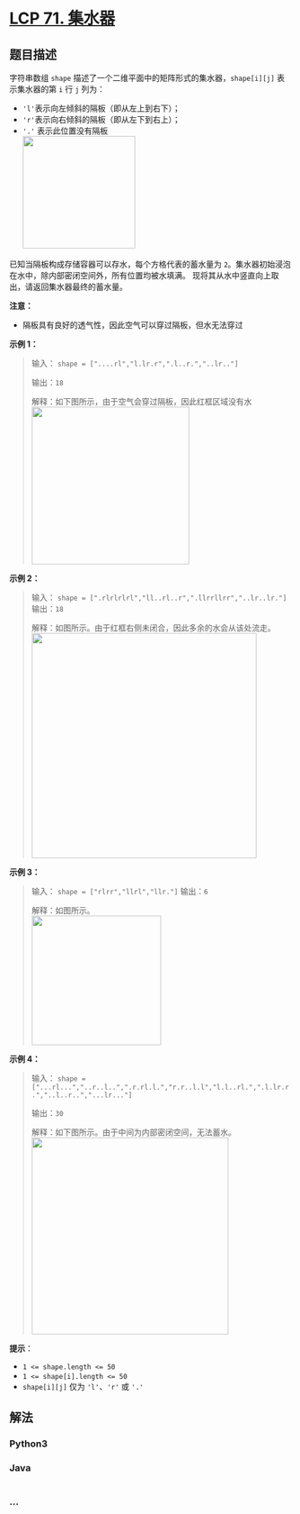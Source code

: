 # [LCP 71. 集水器](https://leetcode.cn/problems/kskhHQ)

## 题目描述

<!-- 这里写题目描述 -->

字符串数组 `shape` 描述了一个二维平面中的矩阵形式的集水器，`shape[i][j]` 表示集水器的第 `i` 行 `j` 列为：

-   `'l'`表示向左倾斜的隔板（即从左上到右下）；
-   `'r'`表示向右倾斜的隔板（即从左下到右上）；
-   `'.'` 表示此位置没有隔板
    <br><img alt="" src="https://fastly.jsdelivr.net/gh/doocs/leetcode@main/lcp/LCP%2071.%20%E9%9B%86%E6%B0%B4%E5%99%A8/images/1664424667-wMnPja-image.png" style="width: 200px;" />

已知当隔板构成存储容器可以存水，每个方格代表的蓄水量为 `2`。集水器初始浸泡在水中，除内部密闭空间外，所有位置均被水填满。
现将其从水中竖直向上取出，请返回集水器最终的蓄水量。

**注意：**

-   隔板具有良好的透气性，因此空气可以穿过隔板，但水无法穿过

**示例 1：**

> 输入：
> `shape = ["....rl","l.lr.r",".l..r.","..lr.."]`
>
> 输出：`18`
>
> 解释：如下图所示，由于空气会穿过隔板，因此红框区域没有水
> <br><img alt="" src="https://fastly.jsdelivr.net/gh/doocs/leetcode@main/lcp/LCP%2071.%20%E9%9B%86%E6%B0%B4%E5%99%A8/images/1664436239-eyYxeP-image.png" style="width: 280px;" />

**示例 2：**

> 输入：
> `shape = [".rlrlrlrl","ll..rl..r",".llrrllrr","..lr..lr."]`
> 输出：`18`
>
> 解释：如图所示。由于红框右侧未闭合，因此多余的水会从该处流走。
> <br><img alt="" src="https://fastly.jsdelivr.net/gh/doocs/leetcode@main/lcp/LCP%2071.%20%E9%9B%86%E6%B0%B4%E5%99%A8/images/1664436082-SibVMv-image.png" style="width: 400px;" />

**示例 3：**

> 输入：
> `shape = ["rlrr","llrl","llr."]`
> 输出：`6`
>
> 解释：如图所示。
> <br><img alt="" src="https://fastly.jsdelivr.net/gh/doocs/leetcode@main/lcp/LCP%2071.%20%E9%9B%86%E6%B0%B4%E5%99%A8/images/1664424855-dwpUHO-image.png" style="width: 230px;" />

**示例 4：**

> 输入：
> `shape = ["...rl...","..r..l..",".r.rl.l.","r.r..l.l","l.l..rl.",".l.lr.r.","..l..r..","...lr..."]`
>
> 输出：`30`
>
> 解释：如下图所示。由于中间为内部密闭空间，无法蓄水。
> <br><img alt="" src="https://fastly.jsdelivr.net/gh/doocs/leetcode@main/lcp/LCP%2071.%20%E9%9B%86%E6%B0%B4%E5%99%A8/images/1664424894-mClEXh-image.png" style="width: 350px;" />

**提示**：

-   `1 <= shape.length <= 50`
-   `1 <= shape[i].length <= 50`
-   `shape[i][j]` 仅为 `'l'`、`'r'` 或 `'.'`

## 解法

<!-- 这里可写通用的实现逻辑 -->

<!-- tabs:start -->

### **Python3**

<!-- 这里可写当前语言的特殊实现逻辑 -->



### **Java**

<!-- 这里可写当前语言的特殊实现逻辑 -->

```java

```

### **...**

```

```


